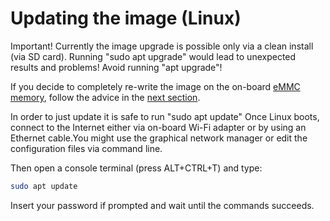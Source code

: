 # Updating the image (Linux)

Important! Currently the image upgrade is possible only via a clean install (via SD card). Running "sudo apt upgrade" 
would lead to unexpected results and problems! Avoid running "apt upgrade"!

If you decide to completely re-write the image on the on-board [eMMC memory](glossary.md), follow the advice in the [next section](sw_fresh-os.md).

In order to just update it is safe to run "sudo apt update" Once Linux boots, connect to the Internet either
via on-board Wi-Fi adapter or by using an Ethernet cable.You might use the graphical network manager or edit 
the configuration files via command line.

Then open a console terminal (press ALT+CTRL+T) and type:

```bash
sudo apt update
```

Insert your password if prompted and wait until the commands succeeds.
